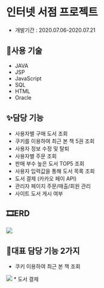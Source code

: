 # 인터넷 서점 프로젝트
- 개발기간 : 2020.07.06-2020.07.21
## 🎉사용 기술 
* JAVA
* JSP
* JavaScript
* SQL
* HTML
* Oracle
## ✨담당 기능
* 사용자별 구매 도서 조회
* 쿠키를 이용하여 최근 본 책 5권 조회
* 사용자 정보 수정 및 탈퇴
* 사용자별 주문 조회
* 판매 부수 높은 도서 TOP5 조회
* 사용자 입력값을 통해 도서 목록 조회
* 도서 결제 (카카오 페이 API)
* 관리자 페이지 주문/매출/회원 관리
* 사이트 도서 게시 여부
## 🎞ERD
<img src ="https://user-images.githubusercontent.com/61791986/89006054-d39ef880-d340-11ea-8636-9a40d32dd553.PNG">
</img>

## 🥇대표 담당 기능 2가지
* 쿠키 이용하여 최근 본 책 조회
<img src ="https://user-images.githubusercontent.com/61791986/89006054-d39ef880-d340-11ea-8636-9a40d32dd553.PNG">
</img>
* 도서 결제
